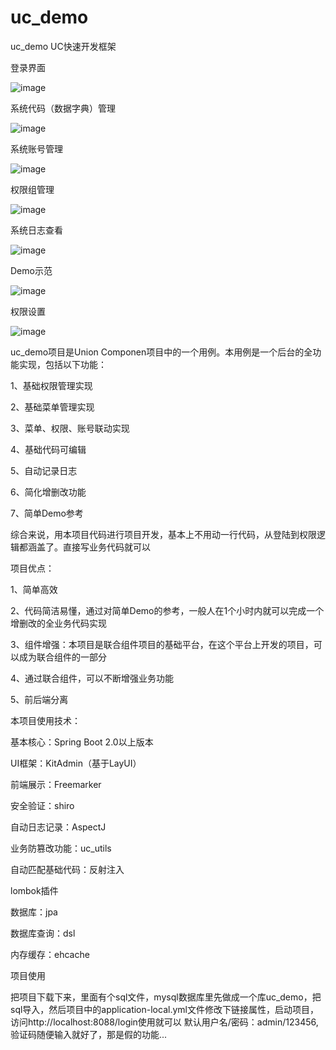 # uc_demo
uc_demo UC快速开发框架</p>
登录界面</p>
![image](http://att.newsmth.net/nForum/att/Java/426119/1868/)</p>
系统代码（数据字典）管理</p>
![image](http://att.newsmth.net/nForum/att/Java/426119/19717/)</p>
系统账号管理</p>
![image](http://att.newsmth.net/nForum/att/Java/426119/85023)</p>
权限组管理</p>
![image](http://att.newsmth.net/nForum/att/Java/426119/137300)</p>
系统日志查看</p>
![image](http://att.newsmth.net/nForum/att/Java/426119/229064)</p>
Demo示范</p>
![image](http://att.newsmth.net/nForum/att/Java/426119/340379)</p>
权限设置</p>
![image](http://att.newsmth.net/nForum/att/Java/426119/393248)</p>
uc_demo项目是Union Componen项目中的一个用例。本用例是一个后台的全功能实现，包括以下功能：   </p>
1、基础权限管理实现</p>
2、基础菜单管理实现</p>
3、菜单、权限、账号联动实现</p>
4、基础代码可编辑</p>
5、自动记录日志</p>
6、简化增删改功能</p>
7、简单Demo参考</p>
综合来说，用本项目代码进行项目开发，基本上不用动一行代码，从登陆到权限逻辑都涵盖了。直接写业务代码就可以</p>
</p>
项目优点：</p>
1、简单高效</p>
2、代码简洁易懂，通过对简单Demo的参考，一般人在1个小时内就可以完成一个增删改的全业务代码实现</p>
3、组件增强：本项目是联合组件项目的基础平台，在这个平台上开发的项目，可以成为联合组件的一部分</p>
4、通过联合组件，可以不断增强业务功能</p>
5、前后端分离
</p>
本项目使用技术：</p>
基本核心：Spring Boot 2.0以上版本</p>
UI框架：KitAdmin（基于LayUI）</p>
前端展示：Freemarker</p>
安全验证：shiro</p>
自动日志记录：AspectJ</p>
业务防篡改功能：uc_utils</p>
自动匹配基础代码：反射注入</p>
lombok插件</p>
数据库：jpa</p>
数据库查询：dsl</p>
内存缓存：ehcache</p>
</p>
项目使用 </p>
把项目下载下来，里面有个sql文件，mysql数据库里先做成一个库uc_demo，把sql导入，然后项目中的application-local.yml文件修改下链接属性，启动项目，访问http://localhost:8088/login使用就可以 
默认用户名/密码：admin/123456,验证码随便输入就好了，那是假的功能... 


